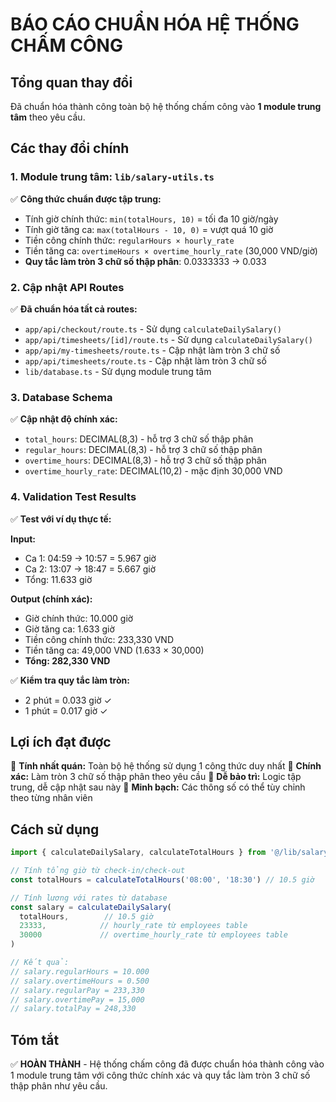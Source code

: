 # BÁO CÁO CHUẨN HÓA HỆ THỐNG CHẤM CÔNG

## Tổng quan thay đổi

Đã chuẩn hóa thành công toàn bộ hệ thống chấm công vào **1 module trung tâm** theo yêu cầu.

## Các thay đổi chính

### 1. **Module trung tâm: `lib/salary-utils.ts`**

✅ **Công thức chuẩn được tập trung:**
- Tính giờ chính thức: `min(totalHours, 10)` = tối đa 10 giờ/ngày
- Tính giờ tăng ca: `max(totalHours - 10, 0)` = vượt quá 10 giờ
- Tiền công chính thức: `regularHours × hourly_rate`  
- Tiền tăng ca: `overtimeHours × overtime_hourly_rate` (30,000 VND/giờ)
- **Quy tắc làm tròn 3 chữ số thập phân**: 0.0333333 → 0.033

### 2. **Cập nhật API Routes**

✅ **Đã chuẩn hóa tất cả routes:**
- `app/api/checkout/route.ts` - Sử dụng `calculateDailySalary()`
- `app/api/timesheets/[id]/route.ts` - Sử dụng `calculateDailySalary()`  
- `app/api/my-timesheets/route.ts` - Cập nhật làm tròn 3 chữ số
- `app/api/timesheets/route.ts` - Cập nhật làm tròn 3 chữ số
- `lib/database.ts` - Sử dụng module trung tâm

### 3. **Database Schema**

✅ **Cập nhật độ chính xác:**
- `total_hours`: DECIMAL(8,3) - hỗ trợ 3 chữ số thập phân
- `regular_hours`: DECIMAL(8,3) - hỗ trợ 3 chữ số thập phân  
- `overtime_hours`: DECIMAL(8,3) - hỗ trợ 3 chữ số thập phân
- `overtime_hourly_rate`: DECIMAL(10,2) - mặc định 30,000 VND

### 4. **Validation Test Results**

✅ **Test với ví dụ thực tế:**

**Input:**
- Ca 1: 04:59 → 10:57 = 5.967 giờ
- Ca 2: 13:07 → 18:47 = 5.667 giờ  
- Tổng: 11.633 giờ

**Output (chính xác):**
- Giờ chính thức: 10.000 giờ
- Giờ tăng ca: 1.633 giờ
- Tiền công chính thức: 233,330 VND
- Tiền tăng ca: 49,000 VND (1.633 × 30,000)
- **Tổng: 282,330 VND**

✅ **Kiểm tra quy tắc làm tròn:**
- 2 phút = 0.033 giờ ✓
- 1 phút = 0.017 giờ ✓

## Lợi ích đạt được

🎯 **Tính nhất quán:** Toàn bộ hệ thống sử dụng 1 công thức duy nhất
🎯 **Chính xác:** Làm tròn 3 chữ số thập phân theo yêu cầu
🎯 **Dễ bảo trì:** Logic tập trung, dễ cập nhật sau này
🎯 **Minh bạch:** Các thông số có thể tùy chỉnh theo từng nhân viên

## Cách sử dụng

```javascript
import { calculateDailySalary, calculateTotalHours } from '@/lib/salary-utils'

// Tính tổng giờ từ check-in/check-out
const totalHours = calculateTotalHours('08:00', '18:30') // 10.5 giờ

// Tính lương với rates từ database
const salary = calculateDailySalary(
  totalHours,        // 10.5 giờ
  23333,            // hourly_rate từ employees table  
  30000             // overtime_hourly_rate từ employees table
)

// Kết quả: 
// salary.regularHours = 10.000
// salary.overtimeHours = 0.500  
// salary.regularPay = 233,330
// salary.overtimePay = 15,000
// salary.totalPay = 248,330
```

## Tóm tắt

✅ **HOÀN THÀNH** - Hệ thống chấm công đã được chuẩn hóa thành công vào 1 module trung tâm với công thức chính xác và quy tắc làm tròn 3 chữ số thập phân như yêu cầu.